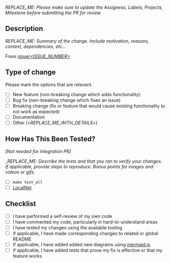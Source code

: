 __REPLACE_ME_: Please make sure to update the _Assigness_, _Labels_, _Projects_, _Milestone_ before submitting the PR for review_

## Description
__REPLACE_ME_: Summary of the change. Include motivation, reasons, context, dependencies, etc..._

Fixes [issue/_<ISSUE_NUMBER>_](https://github.com/pokt-network/pocket/issues/<ISSUE_NUMBER>)

## Type of change
Please mark the options that are relevant.

- [ ] New feature (non-breaking change which adds functionality)
- [ ] Bug fix (non-breaking change which fixes an issue)
- [ ] Breaking change (fix or feature that would cause existing functionality to not work as expected)
- [ ] Documentation
- [ ] Other (<_REPLACE_ME_WITH_DETAILS_>)

## How Has This Been Tested?
_[Not needed for integration PR]_

___REPLACE_ME_: Describe the tests and that you ran to verify your changes. If applicable, provide steps to reproduce. Bonus points for images and videos or gifs._

- [ ] `make test_all`
- [ ] [LocalNet](https://github.com/pokt-network/pocket/blob/main/docs/development/README.md)

## Checklist
- [ ] I have performed a self-review of my own code
- [ ] I have commented my code, particularly in hard-to-understand areas
- [ ] I have tested my changes using the available tooling
- [ ] If applicable, I have made corresponding changes to related or global README
- [ ] If applicable, I have added added new diagrams using [mermaid.js](https://mermaid-js.github.io)
- [ ] If applicable, I have added tests that prove my fix is effective or that my feature works
